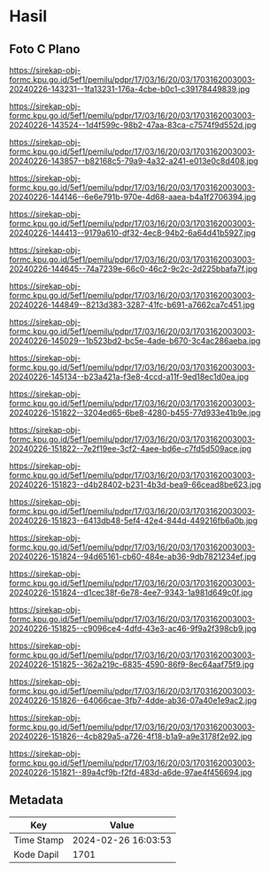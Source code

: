 # Hasil

## Foto C Plano

https://sirekap-obj-formc.kpu.go.id/5ef1/pemilu/pdpr/17/03/16/20/03/1703162003003-20240226-143231--1fa13231-176a-4cbe-b0c1-c39178449839.jpg

https://sirekap-obj-formc.kpu.go.id/5ef1/pemilu/pdpr/17/03/16/20/03/1703162003003-20240226-143524--1d4f599c-98b2-47aa-83ca-c7574f9d552d.jpg

https://sirekap-obj-formc.kpu.go.id/5ef1/pemilu/pdpr/17/03/16/20/03/1703162003003-20240226-143857--b82168c5-79a9-4a32-a241-e013e0c8d408.jpg

https://sirekap-obj-formc.kpu.go.id/5ef1/pemilu/pdpr/17/03/16/20/03/1703162003003-20240226-144146--6e6e791b-970e-4d68-aaea-b4a1f2706394.jpg

https://sirekap-obj-formc.kpu.go.id/5ef1/pemilu/pdpr/17/03/16/20/03/1703162003003-20240226-144413--9179a610-df32-4ec8-94b2-6a64d41b5927.jpg

https://sirekap-obj-formc.kpu.go.id/5ef1/pemilu/pdpr/17/03/16/20/03/1703162003003-20240226-144645--74a7239e-66c0-46c2-9c2c-2d225bbafa7f.jpg

https://sirekap-obj-formc.kpu.go.id/5ef1/pemilu/pdpr/17/03/16/20/03/1703162003003-20240226-144849--8213d383-3287-41fc-b691-a7662ca7c451.jpg

https://sirekap-obj-formc.kpu.go.id/5ef1/pemilu/pdpr/17/03/16/20/03/1703162003003-20240226-145029--1b523bd2-bc5e-4ade-b670-3c4ac286aeba.jpg

https://sirekap-obj-formc.kpu.go.id/5ef1/pemilu/pdpr/17/03/16/20/03/1703162003003-20240226-145134--b23a421a-f3e8-4ccd-a11f-9ed18ec1d0ea.jpg

https://sirekap-obj-formc.kpu.go.id/5ef1/pemilu/pdpr/17/03/16/20/03/1703162003003-20240226-151822--3204ed65-6be8-4280-b455-77d933e41b9e.jpg

https://sirekap-obj-formc.kpu.go.id/5ef1/pemilu/pdpr/17/03/16/20/03/1703162003003-20240226-151822--7e2f19ee-3cf2-4aee-bd6e-c7fd5d509ace.jpg

https://sirekap-obj-formc.kpu.go.id/5ef1/pemilu/pdpr/17/03/16/20/03/1703162003003-20240226-151823--d4b28402-b231-4b3d-bea9-66cead8be623.jpg

https://sirekap-obj-formc.kpu.go.id/5ef1/pemilu/pdpr/17/03/16/20/03/1703162003003-20240226-151823--6413db48-5ef4-42e4-844d-449216fb6a0b.jpg

https://sirekap-obj-formc.kpu.go.id/5ef1/pemilu/pdpr/17/03/16/20/03/1703162003003-20240226-151824--94d65161-cb60-484e-ab36-9db7821234ef.jpg

https://sirekap-obj-formc.kpu.go.id/5ef1/pemilu/pdpr/17/03/16/20/03/1703162003003-20240226-151824--d1cec38f-6e78-4ee7-9343-1a981d649c0f.jpg

https://sirekap-obj-formc.kpu.go.id/5ef1/pemilu/pdpr/17/03/16/20/03/1703162003003-20240226-151825--c9096ce4-4dfd-43e3-ac46-9f9a2f398cb9.jpg

https://sirekap-obj-formc.kpu.go.id/5ef1/pemilu/pdpr/17/03/16/20/03/1703162003003-20240226-151825--362a219c-6835-4590-86f9-8ec64aaf75f9.jpg

https://sirekap-obj-formc.kpu.go.id/5ef1/pemilu/pdpr/17/03/16/20/03/1703162003003-20240226-151826--64066cae-3fb7-4dde-ab36-07a40e1e9ac2.jpg

https://sirekap-obj-formc.kpu.go.id/5ef1/pemilu/pdpr/17/03/16/20/03/1703162003003-20240226-151826--4cb829a5-a726-4f18-b1a9-a9e3178f2e92.jpg

https://sirekap-obj-formc.kpu.go.id/5ef1/pemilu/pdpr/17/03/16/20/03/1703162003003-20240226-151821--89a4cf9b-f2fd-483d-a6de-97ae4f456694.jpg


## Metadata

| Key        | Value               |
| ---------- | ------------------- |
| Time Stamp | 2024-02-26 16:03:53 |
| Kode Dapil | 1701                |



